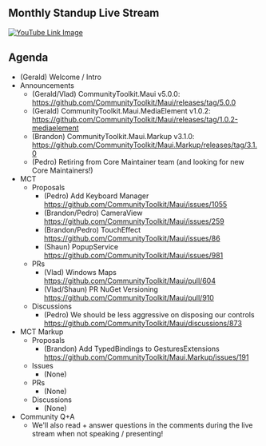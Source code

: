 ## Monthly Standup Live Stream

[![YouTube Link Image](https://user-images.githubusercontent.com/13558917/222507152-783db8d5-3300-4291-8906-87cfab00dff4.png)](https://www.youtube.com/watch?v=_O4u9gL5oOc)

## Agenda

- (Gerald) Welcome / Intro
- Announcements
  - (Gerald/Vlad) CommunityToolkit.Maui v5.0.0: https://github.com/CommunityToolkit/Maui/releases/tag/5.0.0
  - (Gerald) CommunityToolkit.Maui.MediaElement v1.0.2: https://github.com/CommunityToolkit/Maui/releases/tag/1.0.2-mediaelement
  - (Brandon) CommunityToolkit.Maui.Markup v3.1.0: https://github.com/CommunityToolkit/Maui.Markup/releases/tag/3.1.0
  - (Pedro) Retiring from Core Maintainer team (and looking for new Core Maintainers!)
- MCT
  - Proposals
    - (Pedro) Add Keyboard Manager https://github.com/CommunityToolkit/Maui/issues/1055
    - (Brandon/Pedro) CameraView https://github.com/CommunityToolkit/Maui/issues/259
    - (Brandon/Pedro) TouchEffect https://github.com/CommunityToolkit/Maui/issues/86
    - (Shaun) PopupService https://github.com/CommunityToolkit/Maui/issues/981
  - PRs
    - (Vlad) Windows Maps https://github.com/CommunityToolkit/Maui/pull/604
    - (Vlad/Shaun) PR NuGet Versioning https://github.com/CommunityToolkit/Maui/pull/910
  - Discussions
    - (Pedro) We should be less aggressive on disposing our controls https://github.com/CommunityToolkit/Maui/discussions/873
- MCT Markup
  - Proposals
    - (Brandon) Add TypedBindings to GesturesExtensions https://github.com/CommunityToolkit/Maui.Markup/issues/191
  - Issues
    - (None)
  - PRs
    - (None)
  - Discussions
    - (None)
- Community Q+A
  - We'll also read + answer questions in the comments during the live stream when not speaking / presenting!